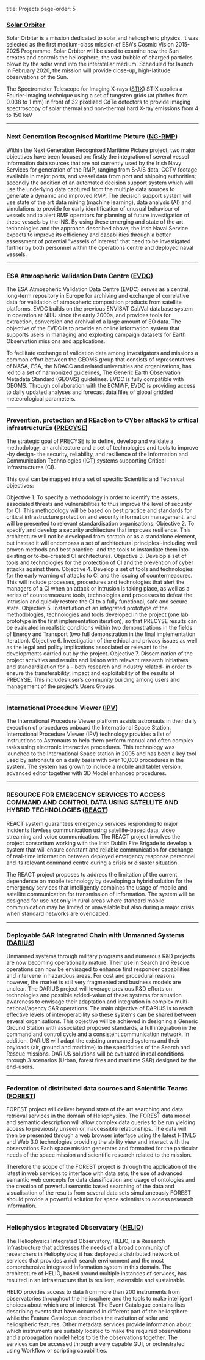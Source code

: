 title: Projects
page-order: 5

### [Solar Orbiter](http://sci.esa.int/solar-orbiter/)
Solar Orbiter is a mission dedicated to solar and heliospheric physics. It was selected as the first medium-class mission of ESA's Cosmic Vision 2015-2025 Programme. Solar Orbiter will be used to examine how the Sun creates and controls the heliosphere, the vast bubble of charged particles blown by the solar wind into the interstellar medium. Scheduled for launch in February 2020, the mission will provide close-up, high-latitude observations of the Sun.

The Spectrometer Telescope for Imaging X-rays ([STIX](http://sci.esa.int/solar-orbiter/))
STIX applies a Fourier-imaging technique using a set of tungsten grids (at pitches from 0.038 to 1 mm) in front of 32 pixelized CdTe detectors to provide imaging spectroscopy of solar thermal and non-thermal hard X-ray emissions from 4 to 150 keV

---

### Next Generation Recognised Maritime Picture ([NG-RMP](https://business.esa.int/projects/ng-rmp)) 
Within the Next Generation Recognised Maritime Picture project, two major objectives have been focused on: firstly the integration of several vessel information data sources that are not currently used by the Irish Navy Services for generation of the RMP, ranging from S-AIS data, CCTV footage available in major ports, and vessel data from port and shipping authorities; secondly the addition of an automated decision support system which will use the underlying data captured from the multiple data sources to generate a dynamic and improved RMP. The decision support system will use state of the art data mining (machine learning), data analysis (AI) and simulations to provide for early identification of unusual behaviour of vessels and to alert RMP operators for planning of future investigation of these vessels by the INS. By using these emerging and state of the art technologies and the approach described above, the Irish Naval Service expects to improve its efficiency and capabilities through a better assessment of potential "vessels of interest" that need to be investigated further by both personnel within the operations centre and deployed naval vessels.

---

### ESA Atmospheric Validation Data Centre ([EVDC](https://evdc.esa.int/))
The ESA Atmospheric Validation Data Centre (EVDC) serves as a central, long-term repository in Europe for archiving and exchange of correlative data for validation of atmospheric composition products from satellite platforms. EVDC builds on the previous ENVISAT Cal/Val database system in operation at NILU since the early 2000s, and provides tools for extraction, conversion and archival of a large amount of EO data. The objective of the EVDC is to provide an online information system that supports users in managing and exploiting campaign datasets for Earth Observation missions and applications.

To facilitate exchange of validation data among investigators and missions a common effort between the GEOMS group that consists of representatives of NASA, ESA, the NDACC and related universities and organizations, has led to a set of harmonized guidelines, The Generic Earth Observation Metadata Standard (GEOMS) guidelines. EVDC is fully compatible with GEOMS. Through collaboration with the ECMWF, EVDC is providing access to daily updated analyses and forecast data files of global gridded meteorological parameters.

---

### Prevention, protection and REaction to CYber attackS to critical infrastructurEs ([PRECYSE](http://precyse.eu/))
The strategic goal of PRECYSE is to define, develop and validate a methodology, an architecture and a set of technologies and tools to improve -by design- the security, reliability, and resilience of the Information and Communication Technologies (ICT) systems supporting Critical Infrastructures (CI).

This goal can be mapped into a set of specific Scientific and Technical objectives:

Objective 1. To specify a methodology in order to identify the assets, associated threats and vulnerabilities to thus improve the level of security for CI. This methodology will be based on best practice and standards for critical infrastructure protection and security information management, and will be presented to relevant standardisation organisations.
Objective 2. To specify and develop a security architecture that improves resilience. This architecture will not be developed from scratch or as a standalone element, but instead it will encompass a set of architectural principles -including well proven methods and best practice- and the tools to instantiate them into existing or to-be-created CI architectures.
Objective 3. Develop a set of tools and technologies for the protection of CI and the prevention of cyber attacks against them.
Objective 4. Develop a set of tools and technologies for the early warning of attacks to CI and the issuing of countermeasures. This will include processes, procedures and technologies that alert the managers of a CI when an attack or intrusion is taking place, as well as a series of countermeasure tools, technologies and processes to defeat the intrusion and quickly restore the CI to a fully functional, safe and secure state.
Objective 5. Instantiation of an integrated prototype of the methodologies, technologies and tools developed in the project (one lab prototype in the first implementation iteration), so that PRECYSE results can be evaluated in realistic conditions within two demonstrations in the fields of Energy and Transport (two full demonstration in the final implementation iteration).
Objective 6. Investigation of the ethical and privacy issues as well as the legal and policy implications associated or relevant to the developments carried out by the project.
Objective 7. Dissemination of the project activities and results and liaison with relevant research initiatives and standardization for a – both research and industry related- in order to ensure the transferability, impact and exploitability of the results of PRECYSE. This includes user’s community building among users and management of the project’s Users Groups

---

### International Procedure Viewer ([IPV](http://www.skytek.com/our-porfolio/ipv/))
The International Procedure Viewer platform assists astronauts in their daily execution of procedures onboard the International Space Station.
International Procedure Viewer (IPV) technology provides a list of instructions to Astronauts to help them perform manual and often complex tasks using electronic interactive procedures.
This technology was launched to the International Space station in 2005 and has been a key tool used by astronauts on a daily basis with over 10,000 procedures in the system.
The system has grown to include a mobile and tablet version, advanced editor together with 3D Model enhanced procedures.

---

### RESOURCE FOR EMERGENCY SERVICES TO ACCESS COMMAND AND CONTROL DATA USING SATELLITE AND HYBRID TECHNOLOGIES ([REACT](http://www.skytek.com/our-porfolio/react/)) 
REACT system guarantees emergency services responding to major incidents flawless communication using satellite-based data, video streaming and voice communication.
The REACT project involves the project consortium working with the Irish Dublin Fire Brigade to develop a system that will ensure constant and reliable communication for exchange of real-time information between deployed emergency response personnel and its relevant command centre during a crisis or disaster situation.

The REACT project proposes to address the limitation of the current dependence on mobile technology by developing a hybrid solution for the emergency services that intelligently combines the usage of mobile and satellite communication for transmission of information. The system will be designed for use not only in rural areas where standard mobile communication may be limited or unavailable but also during a major crisis when standard networks are overloaded.

---


### Deployable SAR Integrated Chain with Unmanned Systems ([DARIUS](https://cordis.europa.eu/project/rcn/102362/factsheet/en))
Unmanned systems through military programs and numerous R&D projects are now becoming operationally mature. Their use in Search and Rescue operations can now be envisaged to enhance first responder capabilities and intervene in hazardous areas. For cost and procedural reasons however, the market is still very fragmented and business models are unclear.
The DARIUS project will leverage previous R&D efforts on technologies and possible added-value of these systems for situation awareness to envisage their adaptation and integration in complex multi-national/agency SAR operations. The main objective of DARIUS is to reach effective levels of interoperability so these systems can be shared between several organisations. This objective will be achieved in designing a Generic Ground Station with associated proposed standards, a full integration in the command and control cycle and a consistent communication network. In addition, DARIUS will adapt the existing unmanned systems and their payloads (air, ground and maritime) to the specificities of the Search and Rescue missions. DARIUS solutions will be evaluated in real conditions through 3 scenarios (Urban, forest fires and maritime SAR) designed by the end-users.

---

### Federation of distributed data sources and Scientific Teams ([FOREST](https://figshare.com/articles/FOREST_Apps_II_IVOA_Interop_Heidelberg_2013_05_13/701528))
FOREST project will deliver beyond state of the art searching and data retrieval services in the domain of Heliophysics. The FOREST data model and semantic description will allow complex data queries to be run yielding access to previously unseen or inaccessible relationships. The data will then be presented through a web browser interface using the latest HTML5 and Web 3.0 technologies providing the ability view and interact with the observations Each space mission generates and formatted for the particular needs of the space mission and scientific research related to the mission.

<!-- Even within a single mission the individual instruments may use different data formats and standards. If other scientific groups require access to the mission or instrument data it can prove extremely problematic as there is no common description which can be easily searched through and there is no centralised place to perform such a search. This means that approaches for scientists to access information from different missions and even from different instruments on the same mission are very varied and non-standard. Data access technologies are now evolving on the Internet so that web sites are now providing “Web service” interfaces to information. “Web services” provide a means for different data providers to provide access to information in a vendor and language neutral means through the use of XML technologies for the representation and transmission of data.

This gives the flexibility for data stored in many different formats, for example common data format (CDF), flexible image transport system (FITS), ASCII and binary to be shared. In addition many development tools now exist to take a legacy system or data source and support the development of a web interface to access the data. Therefore current mission data sources based on traditional FTP and HTTP interfaces can easily be extended to also provide a web service based access to information. Due to the issues identified above and with the emergence of interface standards such as web services, a new approach can now be provided to scientists for access to space mission data. In addition, emerging Web 2.0 technologies for development of advanced visualisation and interactive interfaces have made huge advances in the last couple of years. This technology would allow for the graphing of data sets via web based interfaces and provide the ability to study the underlying scientific data sets and perform initial analysis and presentation of the data. This would enable the scientist to identify events that could require further scientific research which previously was extremely difficult or impossible to accomplish. It is in these areas that the FOREST projects and related system hopes to address. -->

Therefore the scope of the FOREST project is through the application of the latest in web services to interface with data sets, the use of advanced semantic web concepts for data classification and usage of ontologies and the creation of powerful semantic based searching of the data and visualisation of the results from several data sets simultaneously FOREST should provide a powerful solution for space scientists to access research information.

---

### Heliophysics Integrated Observatory ([HELIO](http://www.helio-vo.eu/))
The Heliophysics Integrated Observatory, HELIO, is a Research Infrastructure that addresses the needs of a broad community of researchers in Heliophysics; it has deployed a distributed network of services that provides a rich search environment and the most comprehensive integrated information system in this domain. The architecture of HELIO, based around multiple instances of services, has resulted in an infrastructure that is resilient, extensible and sustainable.

HELIO provides access to data from more than 200 instruments from observatories throughout the heliosphere and the tools to make intelligent choices about which are of interest. The Event Catalogue contains lists describing events that have occurred in different part of the heliosphere while the Feature Catalogue describes the evolution of solar and heliospheric features. Other metadata services provide information about which instruments are suitably located to make the required observations and a propagation model helps to tie the observations together. The services can be accessed through a very capable GUI, or orchestrated using Workflow or scripting capabilities.